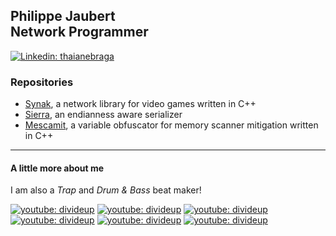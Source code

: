 <h2>Philippe Jaubert<br>Network Programmer</h2>

[![Linkedin: thaianebraga](https://img.shields.io/badge/-philjbt-blue?style=flat-square&logo=Linkedin&logoColor=white)](https://www.linkedin.com/in/philjbt/)

<h3>Repositories</h3>

- [Synak](https://github.com/PhilJbt/Synak), a network library for video games written in C++
- [Sierra](https://github.com/PhilJbt/Sierra), an endianness aware serializer
- [Mescamit](https://github.com/PhilJbt/mescamit), a variable obfuscator for memory scanner mitigation written in C++

---

<h4>A little more about me</h4>

I am also a *Trap* and *Drum & Bass* beat maker!

[![youtube: divideup](https://i1.sndcdn.com/artworks-w0ccrrp2zRDqEWzb-jK5law-large.jpg)](https://www.youtube.com/watch?v=QkYpywZsACw) 
[![youtube: divideup](https://i1.sndcdn.com/artworks-cWSYtu2hu23rPJpQ-RTwr6w-large.jpg)](https://www.youtube.com/watch?v=id0ZLY20keA) 
[![youtube: divideup](https://i1.sndcdn.com/artworks-MTX4x6a1WW1xrU9Q-oyTGPg-large.jpg)](https://www.youtube.com/watch?v=jWAcKzvyDsk) 
[![youtube: divideup](https://i1.sndcdn.com/artworks-ZwgSa84Vg5UdsWLr-MKMHFQ-large.jpg)](https://www.youtube.com/watch?v=yKxuM40qDeI) 
[![youtube: divideup](https://i1.sndcdn.com/artworks-8OynbM8ELmb0yvPP-bXKGQA-large.jpg)](https://www.youtube.com/watch?v=CWnBJNKwffc) 
[![youtube: divideup](https://i1.sndcdn.com/artworks-eFlc3c9gEj5UzhH3-9QybFA-large.jpg)](https://www.youtube.com/watch?v=2PgVQ9vjmVc)
